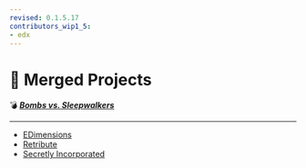 ```yaml
---
revised: 0.1.5.17
contributors_wip1_5:
- edx
---
```


# 📁 Merged Projects

💣 ***[Bombs vs. Sleepwalkers][home]***

****

- [EDimensions][edimensions]
- [Retribute][retribute]
- [Secretly Incorporated][secretlyinc]

[home]: /README.md
[edimensions]: /merged_projects/edimensions.md
[retribute]: /merged_projects/retribute.md
[secretlyinc]: /merged_projects/secretly_inc.md
